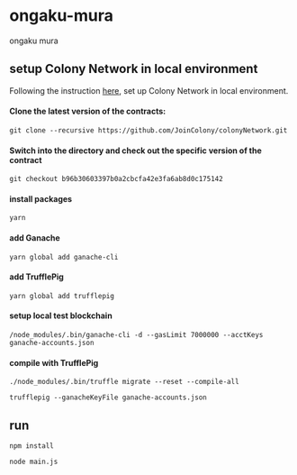 # ongaku-mura
ongaku mura

## setup Colony Network in local environment

Following the instruction [here](https://docs.colony.io/colonyjs/docs-get-started/), set up Colony Network in local environment.

#### Clone the latest version of the contracts:

``
git clone --recursive https://github.com/JoinColony/colonyNetwork.git
``

#### Switch into the directory and check out the specific version of the contract

``
git checkout b96b30603397b0a2cbcfa42e3fa6ab8d0c175142
``

#### install packages

``
yarn
``

#### add Ganache

``
yarn global add ganache-cli
``

#### add TrufflePig

``
yarn global add trufflepig
``

#### setup local test blockchain

``
/node_modules/.bin/ganache-cli -d --gasLimit 7000000 --acctKeys ganache-accounts.json
``

#### compile with TrufflePig

``
./node_modules/.bin/truffle migrate --reset --compile-all
``

``
trufflepig --ganacheKeyFile ganache-accounts.json
``

## run 

``
npm install
``

``
node main.js
``

